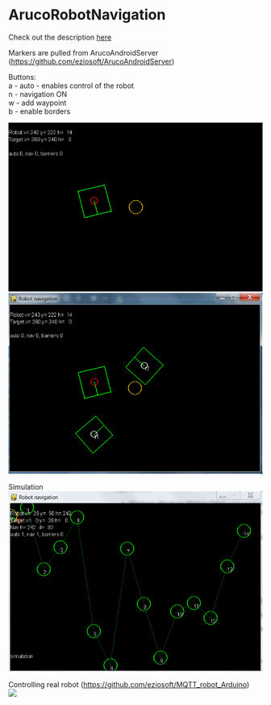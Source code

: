 ArucoRobotNavigation
====================

Check out the description [here](https://medium.com/@eziosoft/simple-robot-control-and-navigation-based-on-aruco-markers-part-1-66a825f326f4?source=friends_link&sk=8c6b647a9825136e420a9def8caafcbc)  

Markers are pulled from ArucoAndroidServer (https://github.com/eziosoft/ArucoAndroidServer)  

Buttons:  
a - auto - enables control of the robot  
n - navigation ON  
w - add waypoint   
b - enable borders  

![](screenshots/nav1.png)  
![](screenshots/nav2.png)  
  
  Simulation  
![](screenshots/nav3.gif)

  Controlling real robot (https://github.com/eziosoft/MQTT_robot_Arduino)  
![](screenshots/robot.gif)